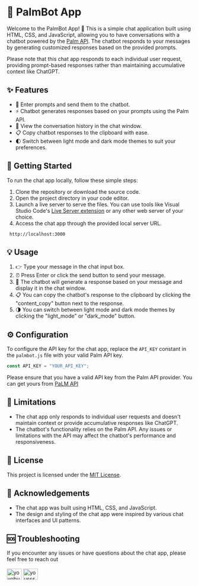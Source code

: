 # 🤖 PalmBot App

Welcome to the PalmBot App! 🎉 This is a simple chat application built using HTML, CSS, and JavaScript, allowing you to have conversations with a chatbot powered by the [Palm API](https://developers.generativeai.google/). The chatbot responds to your messages by generating customized responses based on the provided prompts.

Please note that this chat app responds to each individual user request, providing prompt-based responses rather than maintaining accumulative context like ChatGPT.

## ✨ Features

- 💬 Enter prompts and send them to the chatbot.
- ⚡️ Chatbot generates responses based on your prompts using the Palm API.
- 📝 View the conversation history in the chat window.
- 📋 Copy chatbot responses to the clipboard with ease.
- 🌓 Switch between light mode and dark mode themes to suit your preferences.

## 🚀 Getting Started

To run the chat app locally, follow these simple steps:

1. Clone the repository or download the source code.
2. Open the project directory in your code editor.
3. Launch a live server to serve the files. You can use tools like Visual Studio Code's [Live Server extension](https://marketplace.visualstudio.com/items?itemName=ritwickdey.LiveServer) or any other web server of your choice.
4. Access the chat app through the provided local server URL.

```
 http://localhost:3000
```

## 💡 Usage

1. 👉 Type your message in the chat input box.
2. ⏰ Press Enter or click the send button to send your message.
3. 💬 The chatbot will generate a response based on your message and display it in the chat window.
4. 📋 You can copy the chatbot's response to the clipboard by clicking the "content_copy" button next to the response.
5. 🌗 You can switch between light mode and dark mode themes by clicking the "light_mode" or "dark_mode" button.

## ⚙️ Configuration

To configure the API key for the chat app, replace the `API_KEY` constant in the `palmbot.js` file with your valid Palm API key.

```javascript
const API_KEY = "YOUR_API_KEY";
```

Please ensure that you have a valid API key from the Palm API provider.
You can get yours from [PaLM API](https://developers.generativeai.google/)

## 🚧 Limitations

- The chat app only responds to individual user requests and doesn't maintain context or provide accumulative responses like ChatGPT.
- The chatbot's functionality relies on the Palm API. Any issues or limitations with the API may affect the chatbot's performance and responsiveness.

## 📄 License

This project is licensed under the [MIT License](LICENSE.txt).

## 🙏 Acknowledgements

- The chat app was built using HTML, CSS, and JavaScript.
- The design and styling of the chat app were inspired by various chat interfaces and UI patterns.

## 🆘 Troubleshooting

If you encounter any issues or have questions about the chat app, please feel free to reach out
<br><br>
<a href="https://twitter.com/yoyobunt" target="blank"><img align="center" src="https://raw.githubusercontent.com/rahuldkjain/github-profile-readme-generator/master/src/images/icons/Social/twitter.svg" alt="yoyobunt" height="30" width="40" /></a>
<a href="https://linkedin.com/in/yousssef-ashraf-a76633238" target="blank"><img align="center" src="https://raw.githubusercontent.com/rahuldkjain/github-profile-readme-generator/master/src/images/icons/Social/linked-in-alt.svg" alt="yousssef-ashraf-a76633238" height="30" width="40" /></a>
